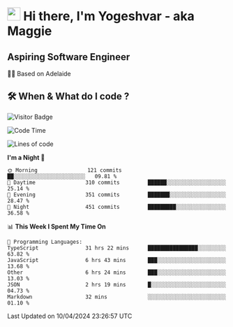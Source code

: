 <h1><img src="https://emojis.slackmojis.com/emojis/images/1531849430/4246/blob-sunglasses.gif?1531849430" width="30"/> Hi there, I'm Yogeshvar - aka Maggie</h1>

## Aspiring Software Engineer
🏂🏻  Based on Adelaide 

## 🛠 When & What do I code ?  

![Visitor Badge](https://visitor-badge.feriirawann.repl.co?username=yogeshvar&repo=yogeshvar&label=Visitors&style=plastic&color=%23457BFF&contentType=svg)

<!--START_SECTION:waka-->
![Code Time](http://img.shields.io/badge/Code%20Time-2%2C858%20hrs%2011%20mins-blue)

![Lines of code](https://img.shields.io/badge/From%20Hello%20World%20I%27ve%20Written-4.2%20million%20lines%20of%20code-blue)

**I'm a Night 🦉** 

```text
🌞 Morning                121 commits         ██░░░░░░░░░░░░░░░░░░░░░░░   09.81 % 
🌆 Daytime                310 commits         ██████░░░░░░░░░░░░░░░░░░░   25.14 % 
🌃 Evening                351 commits         ███████░░░░░░░░░░░░░░░░░░   28.47 % 
🌙 Night                  451 commits         █████████░░░░░░░░░░░░░░░░   36.58 % 
```


📊 **This Week I Spent My Time On** 

```text
💬 Programming Languages: 
TypeScript               31 hrs 22 mins      ████████████████░░░░░░░░░   63.82 % 
JavaScript               6 hrs 43 mins       ███░░░░░░░░░░░░░░░░░░░░░░   13.68 % 
Other                    6 hrs 24 mins       ███░░░░░░░░░░░░░░░░░░░░░░   13.03 % 
JSON                     2 hrs 19 mins       █░░░░░░░░░░░░░░░░░░░░░░░░   04.73 % 
Markdown                 32 mins             ░░░░░░░░░░░░░░░░░░░░░░░░░   01.10 % 
```


 Last Updated on 10/04/2024 23:26:57 UTC
<!--END_SECTION:waka-->
